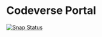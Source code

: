 # Codeverse Portal

[![Snap Status](https://build.snapcraft.io/badge/americademy/portal-snap.svg)](https://build.snapcraft.io/user/americademy/portal-snap)
